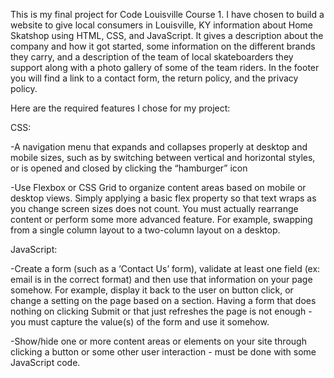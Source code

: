 This is my final project for Code Louisville Course 1. I have chosen to build a website to give local consumers in Louisville, KY information about Home Skatshop using HTML, CSS, and JavaScript. It gives a description about the company and how it got started, some information on the different brands they carry, and a description of the team of local skateboarders they support along with a photo gallery of some of the team riders. In the footer you will find a link to a contact form, the return policy, and the privacy policy.

Here are the required features I chose for my project:

CSS:

-A navigation menu that expands and collapses properly at desktop and mobile sizes, such as by switching between vertical and horizontal styles, or is opened and closed by clicking the “hamburger” icon

-Use Flexbox or CSS Grid to organize content areas based on mobile or desktop views. Simply applying a basic flex property so that text wraps as you change screen sizes does not count. You must actually rearrange content or perform some more advanced feature. For example, swapping from a single column layout to a two-column layout on a desktop.

JavaScript:

-Create a form (such as a ‘Contact Us’ form), validate at least one field (ex: email is in the correct format) and then use that information on your page somehow. For example, display it back to the user on button click, or change a setting on the page based on a section. Having a form that does nothing on clicking Submit or that just refreshes the page is not enough - you must capture the value(s) of the form and use it somehow.

-Show/hide one or more content areas or elements on your site through clicking a button or some other user interaction - must be done with some JavaScript code. 
